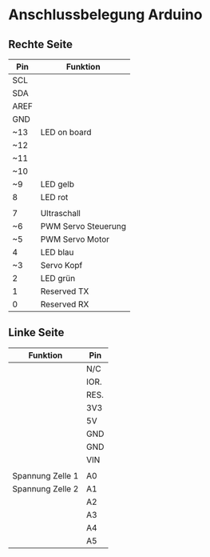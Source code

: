 # Anschlussbelegung Arduino

## Rechte Seite

| Pin  | Funktion            |
|------|---------------------|
| SCL  |                     |
| SDA  |                     |
| AREF |                     |
| GND  |                     |
| ~13  | LED on board        |
| ~12  |                     |
| ~11  |                     |
| ~10  |                     |
|  ~9  | LED gelb            |
|   8  | LED rot             |
|      |                     |
|   7  | Ultraschall         |
|  ~6  | PWM Servo Steuerung |
|  ~5  | PWM Servo Motor     |
|   4  | LED blau            |
|  ~3  | Servo Kopf          |
|   2  | LED grün            |
|   1  | Reserved TX         |
|   0  | Reserved RX         |


## Linke Seite

| Funktion            | Pin  |
|---------------------|------|
|                     | N/C  |
|                     | IOR. |
|                     | RES. |
|                     | 3V3  |
|                     | 5V   |
|                     | GND  |
|                     | GND  |
|                     | VIN  |
|                     |      |
| Spannung Zelle 1    | A0   |
| Spannung Zelle 2    | A1   |
|                     | A2   |
|                     | A3   |
|                     | A4   |
|                     | A5   |





